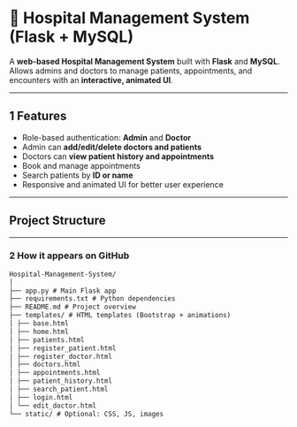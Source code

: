 # 🏥 Hospital Management System (Flask + MySQL)

A **web-based Hospital Management System** built with **Flask** and **MySQL**.  
Allows admins and doctors to manage patients, appointments, and encounters with an **interactive, animated UI**.

---

## 1 Features
- Role-based authentication: **Admin** and **Doctor**
- Admin can **add/edit/delete doctors and patients**
- Doctors can **view patient history and appointments**
- Book and manage appointments
- Search patients by **ID or name**
- Responsive and animated UI for better user experience

---

##  Project Structure

---

### 2️ How it appears on GitHub


```markdown
Hospital-Management-System/
│
├── app.py # Main Flask app
├── requirements.txt # Python dependencies
├── README.md # Project overview
├── templates/ # HTML templates (Bootstrap + animations)
│ ├── base.html
│ ├── home.html
│ ├── patients.html
│ ├── register_patient.html
│ ├── register_doctor.html
│ ├── doctors.html
│ ├── appointments.html
│ ├── patient_history.html
│ ├── search_patient.html
│ ├── login.html
│ └── edit_doctor.html
└── static/ # Optional: CSS, JS, images
```


